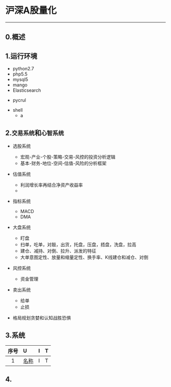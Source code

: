 # 沪深A股量化

---
## 0.概述


## 1.运行环境

* python2.7
* php5.5
* mysql5
* mango
* Elasticsearch
+ pycrul
* shell
    * a

## 2.``交易系统``和``心智系统``
* 选股系统
    * 宏观-产业-个股-策略-交易-风控的投资分析逻辑
    * 基本-财务-地位-空间-估值-风险的分析框架

* 估值系统
    * 利润增长率再结合净资产收益率
    * 

* 指标系统
    * MACD
    * DMA

* 大盘系统
    * 盯盘
    * 扫单，吃单，对敲，出货，托盘，压盘，捂盘，洗盘，拉高
    * 建仓、减持、对倒、拉升、派发的特征
    * 大单意图定性、放量和缩量定性、换手率、K线建仓和减仓、对倒

* 风控系统
    * 资金管理

* 卖出系统
    * 给单
    * 止损

* 格局规划贪婪和认知战胜恐惧

## 3.系统
| 序号 | U | I | T |
|:-------------:|:-------------|:-------------|:-------------|
|1| [名称](a/b.md) |I|T|

## 4.

